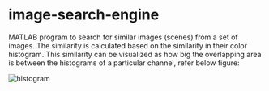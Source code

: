 # image-search-engine
MATLAB program to search for similar images (scenes) from a set of images.
The similarity is calculated based on the similarity in their color histogram. This similarity can be visualized as how big the overlapping area is between the histograms of a particular channel, refer below figure:

![histogram]([image_url](https://github.com/sushantjha78/image-search-engine/blob/main/histogram_intersection.png)https://github.com/sushantjha78/image-search-engine/blob/main/histogram_intersection.png)

